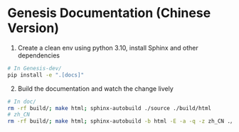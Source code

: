 # Genesis Documentation (Chinese Version)

1. Create a clean env using python 3.10, install Sphinx and other dependencies

```bash
# In Genesis-dev/
pip install -e ".[docs]"
```

2. Build the documentation and watch the change lively

```bash
# In doc/
rm -rf build/; make html; sphinx-autobuild ./source ./build/html
# zh_CN
rm -rf build/; make html; sphinx-autobuild -b html -E -a -q -z zh_CN ./source ./build/html

```
